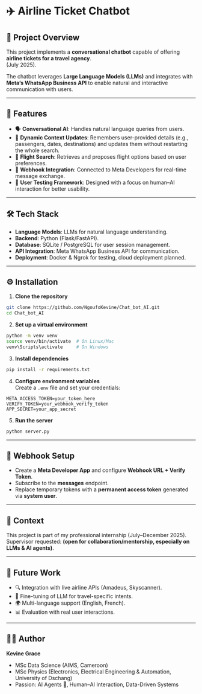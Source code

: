 # ✈️ Airline Ticket Chatbot  

## 📌 Project Overview  
This project implements a **conversational chatbot** capable of offering **airline tickets for a travel agency**.  
(July 2025).  

The chatbot leverages **Large Language Models (LLMs)** and integrates with **Meta’s WhatsApp Business API** to enable natural and interactive communication with users.  

---

## 🚀 Features  
- 🗣️ **Conversational AI**: Handles natural language queries from users.  
- 👥 **Dynamic Context Updates**: Remembers user-provided details (e.g., passengers, dates, destinations) and updates them without restarting the whole search.  
- 📅 **Flight Search**: Retrieves and proposes flight options based on user preferences.  
- 🔄 **Webhook Integration**: Connected to Meta Developers for real-time message exchange.  
- 🧪 **User Testing Framework**: Designed with a focus on human–AI interaction for better usability.  

---

## 🛠️ Tech Stack  
- **Language Models**: LLMs for natural language understanding.  
- **Backend**: Python (Flask/FastAPI).  
- **Database**: SQLite / PostgreSQL for user session management.  
- **API Integration**: Meta WhatsApp Business API for communication.  
- **Deployment**: Docker & Ngrok for testing, cloud deployment planned.  

---

## ⚙️ Installation  

1. **Clone the repository**  
```bash
git clone https://github.com/NgoufoKevine/Chat_bot_AI.git
cd Chat_bot_AI 
```

2. **Set up a virtual environment**  
```bash
python -m venv venv
source venv/bin/activate  # On Linux/Mac
venv\Scripts\activate     # On Windows
```

3. **Install dependencies**  
```bash
pip install -r requirements.txt
```

4. **Configure environment variables**  
Create a `.env` file and set your credentials:  
```
META_ACCESS_TOKEN=your_token_here
VERIFY_TOKEN=your_webhook_verify_token
APP_SECRET=your_app_secret
```

5. **Run the server**  
```bash
python server.py
```

---

## 📡 Webhook Setup  
- Create a **Meta Developer App** and configure **Webhook URL + Verify Token**.  
- Subscribe to the **messages** endpoint.  
- Replace temporary tokens with a **permanent access token** generated via **system user**.  

---

## 📅 Context  
This project is part of my professional internship (July–December 2025).  
Supervisor requested: **(open for collaboration/mentorship, especially on LLMs & AI agents)**.  

---

## 📌 Future Work  
- 🔍 Integration with live airline APIs (Amadeus, Skyscanner).  
- 🧠 Fine-tuning of LLM for travel-specific intents.  
- 🌍 Multi-language support (English, French).  
- 📊 Evaluation with real user interactions.  

---

## 👨‍💻 Author  
**Kevine Grace**  
- MSc Data Science (AIMS, Cameroon)  
- MSc Physics (Electronics, Electrical Engineering & Automation, University of Dschang)  
- Passion: AI Agents 🤖, Human–AI Interaction, Data-Driven Systems  
